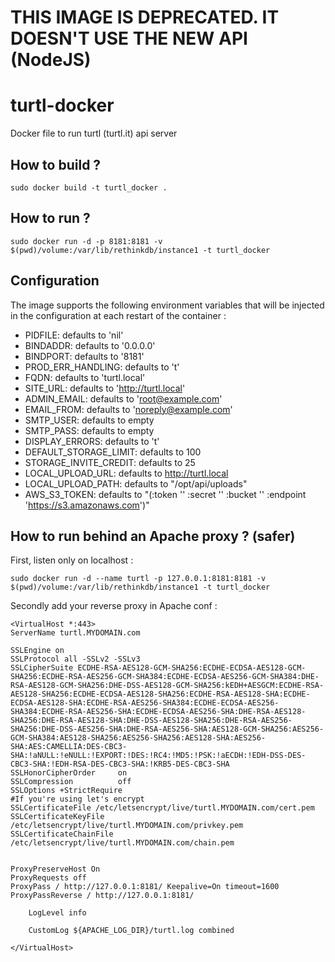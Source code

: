 # THIS IMAGE IS DEPRECATED. IT DOESN'T USE THE NEW API (NodeJS)
# turtl-docker

Docker file to run turtl (turtl.it) api server

## How to build ?

```
sudo docker build -t turtl_docker .
```


## How to run ?

```
sudo docker run -d -p 8181:8181 -v $(pwd)/volume:/var/lib/rethinkdb/instance1 -t turtl_docker
```
## Configuration

The image supports the following environment variables that will be injected in the configuration at each restart of the container :

- PIDFILE: defaults to 'nil'
- BINDADDR: defaults to '0.0.0.0'
- BINDPORT: defaults to '8181'
- PROD_ERR_HANDLING: defaults to 't'
- FQDN: defaults to 'turtl.local'
- SITE_URL: defaults to 'http://turtl.local'
- ADMIN_EMAIL: defaults to 'root@example.com'
- EMAIL_FROM: defaults to 'noreply@example.com'
- SMTP_USER: defaults to empty
- SMTP_PASS: defaults to empty
- DISPLAY_ERRORS: defaults to 't'
- DEFAULT_STORAGE_LIMIT: defaults to 100
- STORAGE_INVITE_CREDIT: defaults to 25
- LOCAL_UPLOAD_URL: defaults to http://turtl.local
- LOCAL_UPLOAD_PATH: defaults to "/opt/api/uploads"
- AWS_S3_TOKEN: defaults to "(:token ''
                              :secret ''
                              :bucket ''
                              :endpoint 'https://s3.amazonaws.com')"

## How to run behind an Apache proxy ? (safer)

First, listen only on localhost :

```
sudo docker run -d --name turtl -p 127.0.0.1:8181:8181 -v $(pwd)/volume:/var/lib/rethinkdb/instance1 -t turtl_docker
```

Secondly add your reverse proxy in Apache conf :

```
<VirtualHost *:443>
ServerName turtl.MYDOMAIN.com

SSLEngine on
SSLProtocol all -SSLv2 -SSLv3
SSLCipherSuite ECDHE-RSA-AES128-GCM-SHA256:ECDHE-ECDSA-AES128-GCM-SHA256:ECDHE-RSA-AES256-GCM-SHA384:ECDHE-ECDSA-AES256-GCM-SHA384:DHE-RSA-AES128-GCM-SHA256:DHE-DSS-AES128-GCM-SHA256:kEDH+AESGCM:ECDHE-RSA-AES128-SHA256:ECDHE-ECDSA-AES128-SHA256:ECDHE-RSA-AES128-SHA:ECDHE-ECDSA-AES128-SHA:ECDHE-RSA-AES256-SHA384:ECDHE-ECDSA-AES256-SHA384:ECDHE-RSA-AES256-SHA:ECDHE-ECDSA-AES256-SHA:DHE-RSA-AES128-SHA256:DHE-RSA-AES128-SHA:DHE-DSS-AES128-SHA256:DHE-RSA-AES256-SHA256:DHE-DSS-AES256-SHA:DHE-RSA-AES256-SHA:AES128-GCM-SHA256:AES256-GCM-SHA384:AES128-SHA256:AES256-SHA256:AES128-SHA:AES256-SHA:AES:CAMELLIA:DES-CBC3-SHA:!aNULL:!eNULL:!EXPORT:!DES:!RC4:!MD5:!PSK:!aECDH:!EDH-DSS-DES-CBC3-SHA:!EDH-RSA-DES-CBC3-SHA:!KRB5-DES-CBC3-SHA
SSLHonorCipherOrder     on
SSLCompression          off
SSLOptions +StrictRequire
#If you're using let's encrypt
SSLCertificateFile /etc/letsencrypt/live/turtl.MYDOMAIN.com/cert.pem
SSLCertificateKeyFile /etc/letsencrypt/live/turtl.MYDOMAIN.com/privkey.pem
SSLCertificateChainFile	/etc/letsencrypt/live/turtl.MYDOMAIN.com/chain.pem


ProxyPreserveHost On
ProxyRequests off
ProxyPass / http://127.0.0.1:8181/ Keepalive=On timeout=1600
ProxyPassReverse / http://127.0.0.1:8181/

	LogLevel info

	CustomLog ${APACHE_LOG_DIR}/turtl.log combined

</VirtualHost>
```
